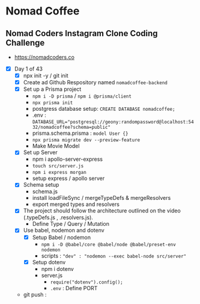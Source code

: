 # Nomad Coffee

## Nomad Coders Instagram Clone Coding Challenge

- https://nomadcoders.co

- [x] Day 1 of 43
  - [x] npx init -y / git init
  - [x] Create ad Github Respository named `nomadcoffee-backend`
  - [x] Set up a Prisma project
    - `npm i -D prisma` / `npm i @prisma/client`
    - `npx prisma init`
    - postgress database setup: `CREATE DATABASE nomadcoffee;`
    - .env : `DATABASE_URL="postgresql://geony:randompassword@localhost:5432/nomadcoffee?schema=public"`
    - prisma.schema.prisma : `model User {}`
    - `npx prisma migrate dev --preview-feature`
    - Make Movie Model
  - [x] Set up Server
    - npm i apollo-server-express
    - `touch src/server.js`
    - `npm i express morgan`
    - setup express / apollo server
  - [x] Schema setup
    - schema.js
    - install loadFileSync / mergeTypeDefs & mergeResolvers
    - export merged types and resolvers
  - [x] The project should follow the architecture outlined on the video (.typeDefs.js , .resolvers.js).
    - Define Type / Query / Mutation
  - [x] Use babel, nodemon and dotenv
    - [x] Setup Babel / nodemon
      - `npm i -D @babel/core @babel/node @babel/preset-env nodemon`
      - scripts : `"dev" : "nodemon --exec babel-node src/server"`
    - [x] Setup dotenv
      - npm i dotenv
      - server.js
        - `require("dotenv").config();`
        - `.env` : Define PORT
  - git push :
